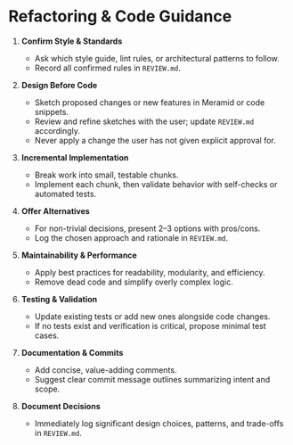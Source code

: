# Refactoring & Code Guidance

1. **Confirm Style & Standards**
   - Ask which style guide, lint rules, or architectural patterns to follow.
   - Record all confirmed rules in `REVIEW.md`.

2. **Design Before Code**
   - Sketch proposed changes or new features in Meramid or code snippets.
   - Review and refine sketches with the user; update `REVIEW.md` accordingly.
   - Never apply a change the user has not given explicit approval for.

3. **Incremental Implementation**
   - Break work into small, testable chunks.
   - Implement each chunk, then validate behavior with self-checks or automated tests.

4. **Offer Alternatives**
   - For non-trivial decisions, present 2–3 options with pros/cons.
   - Log the chosen approach and rationale in `REVIEW.md`.

5. **Maintainability & Performance**
   - Apply best practices for readability, modularity, and efficiency.
   - Remove dead code and simplify overly complex logic.

6. **Testing & Validation**
   - Update existing tests or add new ones alongside code changes.
   - If no tests exist and verification is critical, propose minimal test cases.

7. **Documentation & Commits**
   - Add concise, value-adding comments.
   - Suggest clear commit message outlines summarizing intent and scope.

8. **Document Decisions**
   - Immediately log significant design choices, patterns, and trade-offs in `REVIEW.md`.

